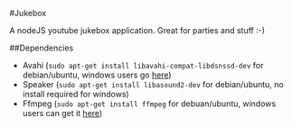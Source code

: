 #Jukebox

A nodeJS youtube jukebox application. Great for parties and stuff :-)

##Dependencies
- Avahi (`sudo apt-get install libavahi-compat-libdsnssd-dev` for debian/ubuntu, windows users go [here](https://developer.apple.com/bonjour/))
- Speaker (`sudo apt-get install libasound2-dev` for debian/ubuntu, no install required for windows)
- Ffmpeg (`sudo apt-get install ffmpeg` for debuan/ubuntu, windows users can get it [here](http://ffmpeg.zeranoe.com/builds/))